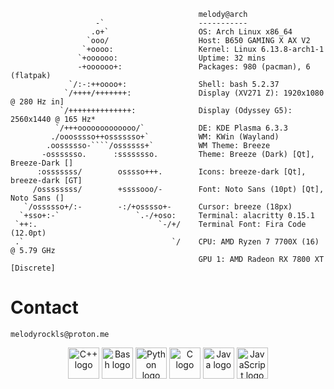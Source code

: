 ```text
                                          melody@arch
                   -`                     -----------
                  .o+`                    OS: Arch Linux x86_64
                 `ooo/                    Host: B650 GAMING X AX V2
                `+oooo:                   Kernel: Linux 6.13.8-arch1-1
               `+oooooo:                  Uptime: 32 mins
               -+oooooo+:                 Packages: 980 (pacman), 6 (flatpak)
             `/:-:++oooo+:                Shell: bash 5.2.37
            `/++++/+++++++:               Display (XV271 Z): 1920x1080 @ 280 Hz in]
           `/++++++++++++++:              Display (Odyssey G5): 2560x1440 @ 165 Hz*
          `/+++ooooooooooooo/`            DE: KDE Plasma 6.3.3
         ./ooosssso++osssssso+`           WM: KWin (Wayland)
        .oossssso-````/ossssss+`          WM Theme: Breeze
       -osssssso.      :ssssssso.         Theme: Breeze (Dark) [Qt], Breeze-Dark []
      :osssssss/        osssso+++.        Icons: breeze-dark [Qt], breeze-dark [GT]
     /ossssssss/        +ssssooo/-        Font: Noto Sans (10pt) [Qt], Noto Sans (]
   `/ossssso+/:-        -:/+osssso+-      Cursor: breeze (18px)
  `+sso+:-`                 `.-/+oso:     Terminal: alacritty 0.15.1
 `++:.                           `-/+/    Terminal Font: Fira Code (12.0pt)
 .`                                 `/    CPU: AMD Ryzen 7 7700X (16) @ 5.79 GHz
                                          GPU 1: AMD Radeon RX 7800 XT [Discrete]

```
# Contact
```
melodyrockls@proton.me
```
<p align="center">
<img src="https://upload.wikimedia.org/wikipedia/commons/1/18/ISO_C%2B%2B_Logo.svg" alt="C++ logo" width="50" height="50">
<img src="https://upload.wikimedia.org/wikipedia/commons/thumb/4/4b/Bash_Logo_Colored.svg/512px-Bash_Logo_Colored.svg.png?20180723054350" alt="Bash logo" width="50" height="50">
<img src="https://upload.wikimedia.org/wikipedia/commons/c/c3/Python-logo-notext.svg" alt="Python logo" width="50" height="50">
<img src="https://upload.wikimedia.org/wikipedia/commons/1/19/C_Logo.png" alt="C logo" width="50" height="50">
<img src="https://img.icons8.com/color/512/java-coffee-cup-logo.png" alt="Java logo" width="50" height="50">
<img src="https://upload.wikimedia.org/wikipedia/commons/thumb/6/6a/JavaScript-logo.png/600px-JavaScript-logo.png" alt="JavaScript logo" width="50" height="50">





